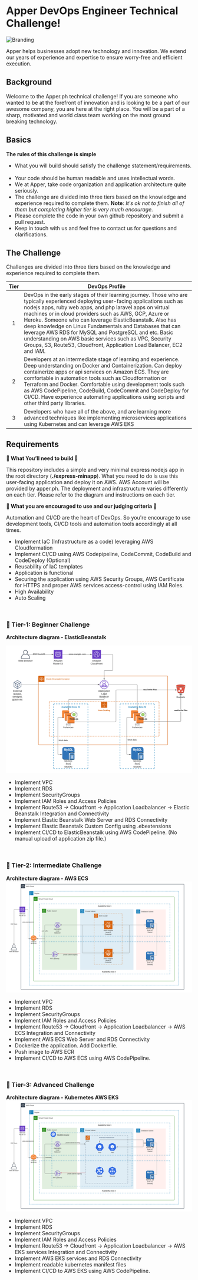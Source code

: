 # Apper DevOps Engineer Technical Challenge! 

![Branding](https://media-exp1.licdn.com/dms/image/C510BAQHAhem3MAGMOw/company-logo_100_100/0/1548069481911?e=1619654400&v=beta&t=RMd-5dJ-YxQ475FznaYdeTFtQLf1NPNGCIw8g_Z5q-8) 

Apper helps businesses adopt new technology and innovation. We extend our years of experience and expertise to ensure worry-free and efficient execution.

## Background
Welcome to the Apper.ph technical challenge! If you are someone who wanted to be at the forefront of innovation and is looking to be a part of our awesome company, you are here at the right place. You will be a part of a sharp, motivated and world class team working on the most ground breaking technology.

## Basics
**The rules of this challenge is simple**

* What you will build should satisfy the challenge statement/requirements.
&nbsp;
* Your code should be human readable and uses intellectual words.
&nbsp;
* We at Apper, take code organization and application architecture quite seriously.
&nbsp;
* The challenge are divided into three tiers based on the knowledge and experience required to complete them.
  **Note**: *It's ok not to finish all of them but completing higher tier is very much encourage.*
&nbsp;
* Please complete the code in your own github repository and submit a pull request.
&nbsp;
* Keep in touch with us and feel free to contact us for questions and clarifications.

## The Challenge

Challenges are divided into three tiers based on the knowledge and experience
required to complete them.

| Tier | DevOps Profile                                                                                                                                                |
| :--: | ---------------------------------------------------------------------------------------------------------------------------------------------------------------- |
|  1   | DevOps in the early stages of their learning journey. Those who are typically experienced deploying user-facing applications such as nodejs apps, ruby web apps, and php laravel apps on virtual machines or in cloud providers such as AWS, GCP, Azure or Heroku. Someone who can leverage ElasticBeanstalk. Also has deep knowledge on Linux Fundamentals and Databases that can leverage AWS RDS for MySQL and PostgreSQL and etc. Basic understanding on AWS basic services such as  VPC, Security Groups, S3, Route53, Cloudfront, Application Load Balancer, EC2 and IAM.                |
|  2   | Developers at an intermediate stage of learning and experience. Deep understanding on Docker and Containerization. Can deploy containerize apps or api services on Amazon ECS. They are comfortable in automation tools such as Cloudformation or Terraform and Docker. Comfortable using development tools such as AWS CodePipeline, CodeBuild, CodeCommit and CodeDeploy for CI/CD. Have experience automating applications using scripts and other third party libraries. |
|  3   | Developers who have all of the above, and are learning more advanced techniques like implementing microservices applications using Kubernetes and can leverage AWS EKS                   |


## Requirements
**🌟 What You’ll need to build 🌟**

This repository includes a simple and very minimal express nodejs app in the root directory (**./express-minapp**). What you need to do is use this user-facing application and deploy it on AWS. AWS Account will be provided by apper.ph. The deployment and infrastructure varies differently on each tier. Please refer to the diagram and instructions on each tier.

**🌟 What you are encouraged to use and our judging criteria 🌟**

Automation and CI/CD are the heart of DevOps. So you're encourage to use development tools, CI/CD tools and automation tools accordingly at all times.

* Implement IaC (Infrastructure as a code) leveraging AWS Cloudformation
* Implement CI/CD using AWS Codepipeline, CodeCommit, CodeBuild and CodeDeploy (Optional)
* Reusability of IaC templates
* Application is functional
* Securing the application using AWS Security Groups, AWS Certificate for HTTPS and proper AWS services access-control using IAM Roles.
* High Availability
* Auto Scaling

&nbsp;
### :ledger: Tier-1: Beginner Challenge
**Architecture diagram - ElasticBeanstalk**

![System diagram](assets/ElasticBeanstalk.png)

* Implement VPC
* Implement RDS
* Implement SecurityGroups
* Implement IAM Roles and Access Policies
* Implement Route53 -> Cloudfront -> Application Loadbalancer -> Elastic Beanstalk Integration and Connectivity
* Implement Elastic Beanstalk Web Server and RDS Connectivity
* Implement Elastic Beanstalk Custom Config using .ebextensions
* Implement CI/CD to ElasticBeanstalk using AWS CodePipeline. (No manual upload of application zip file.)

&nbsp;
### :ledger: Tier-2: Intermediate Challenge
**Architecture diagram - AWS ECS**
![System diagram](assets/ECS.png)

* Implement VPC
* Implement RDS
* Implement SecurityGroups
* Implement IAM Roles and Access Policies
* Implement Route53 -> Cloudfront -> Application Loadbalancer -> AWS ECS Integration and Connectivity
* Implement AWS ECS Web Server and RDS Connectivity
* Dockerize the application. Add Dockerfile.
* Push image to AWS ECR
* Implement CI/CD to AWS ECS using AWS CodePipeline.

&nbsp;
### :ledger: Tier-3: Advanced Challenge
**Architecture diagram - Kubernetes AWS EKS**
![System diagram](assets/EKS.png)

* Implement VPC
* Implement RDS
* Implement SecurityGroups
* Implement IAM Roles and Access Policies
* Implement Route53 -> Cloudfront -> Application Loadbalancer -> AWS EKS services Integration and Connectivity
* Implement AWS EKS services and RDS Connectivity
* Implement readable kubernetes manifest files
* Implement CI/CD to AWS EKS using AWS CodePipeline.